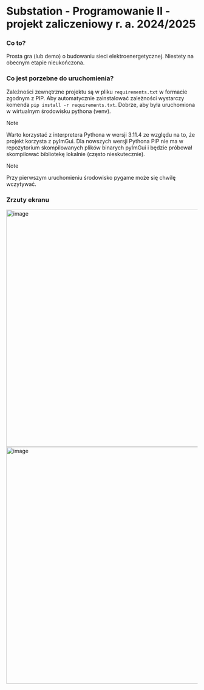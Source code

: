 # **Substation** - Programowanie II - projekt zaliczeniowy r. a. 2024/2025

### Co to?
 Prosta gra (lub demo) o budowaniu sieci elektroenergetycznej. Niestety na obecnym etapie nieukończona.

### Co jest porzebne do uruchomienia?
Zależności zewnętrzne projektu są w pliku `requirements.txt` w formacie zgodnym z PIP. Aby automatycznie zainstalować zależności wystarczy komenda `pip install -r requirements.txt`. Dobrze, aby była uruchomiona w wirtualnym środowisku pythona (venv).
> [!NOTE]
> Warto korzystać z interpretera Pythona w wersji 3.11.4 ze względu na to, że projekt korzysta z pyImGui. Dla nowszych wersji Pythona PIP nie ma w repozytorium skompilowanych plików binarych pyImGui i będzie próbował skompilować bibliotekę lokalnie (często nieskutecznie).

> [!NOTE]
> Przy pierwszym uruchomieniu środowisko pygame może się chwilę wczytywać.

### Zrzuty ekranu
<img width="797" height="625" alt="image" src="https://github.com/user-attachments/assets/29d078c8-ee7d-4855-983a-d1a26f748209" />

<img width="794" height="624" alt="image" src="https://github.com/user-attachments/assets/81ccccbe-04ba-4559-8dd1-8976c27bbe48" />



